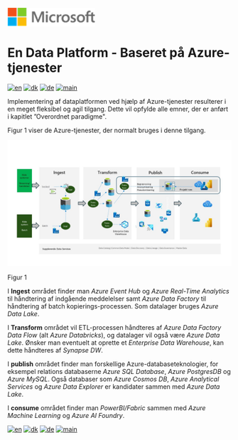 ![microsoft](../../images/microsoft.png)

# En Data Platform - Baseret på Azure-tjenester

[![en](https://img.shields.io/badge/lang-en-blue.svg)](Azure.md)
[![dk](https://img.shields.io/badge/lang-da-red.svg)](Azure-da.md)
[![de](https://img.shields.io/badge/lang-de-yellow.svg)](Azure-de.md)
[![main](https://img.shields.io/badge/main-document-green.svg)](../../README.md)

Implementering af dataplatformen ved hjælp af Azure-tjenester resulterer i en meget fleksibel og agil tilgang. Dette vil opfylde alle emner, der er anført i kapitlet ”Overordnet paradigme".

Figur 1 viser de Azure-tjenester, der normalt bruges i denne tilgang.

![figur 1](../../images/danish/Slide5.JPG)

Figur 1

I **Ingest** området finder man *Azure Event Hub* og *Azure Real-Time Analytics* til håndtering af indgående meddelelser samt *Azure Data Factory* til håndtering af batch kopierings-processen. Som datalager bruges *Azure Data Lake*.

I **Transform** området vil ETL-processen håndteres af *Azure Data Factory Data Flow* (alt *Azure Databricks*), og datalager vil også være *Azure Data Lake*. Ønsker man eventuelt at oprette et *Enterprise Data Warehouse*, kan dette håndteres af *Synapse DW*.

I **publish** området finder man forskellige Azure-databaseteknologier, for eksempel relations databaserne *Azure SQL Database*, *Azure PostgresDB* og *Azure MySQL*. Også databaser som *Azure Cosmos DB*, *Azure Analytical Services* og *Azure Data Explorer* er kandidater sammen med *Azure Data Lake*.

I **consume** området finder man *PowerBI/Fabric* sammen med *Azure Machine Learning* og *Azure AI Foundry*.

[![en](https://img.shields.io/badge/lang-en-blue.svg)](Azure.md)
[![dk](https://img.shields.io/badge/lang-da-red.svg)](Azure-da.md)
[![de](https://img.shields.io/badge/lang-de-yellow.svg)](Azure-de.md)
[![main](https://img.shields.io/badge/main-document-green.svg)](../../README.md)